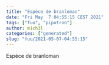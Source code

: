 ```yaml
---
title: "Espèce de branloman"
date: "Fri May  7 04:55:15 CEST 2021"
tags: ["fuu", "pipotron"]
author: m1ch3l
categories: ["generated"]
slug: "fuu/2021-05-07-04:55:15"
---
```


Espèce de branloman

